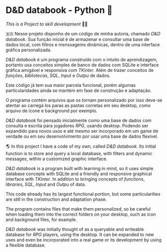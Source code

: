 # D&D databook - Python  :snake:

_This is a Project to skill development_ :man_student:

🇧🇷  Nesse projeto disponho de um código de minha autoria, chamado *D&D databook*.
Sua função inicial é de armazenar e consultar uma base de dados local, com filtros e menssagems dinâmicas, dentro de uma interface gráfica personalizada.

*D&D databook* é um programa construído com o intuito de aprendizagem, portanto usa conceitos simples de banco de dados com SQLite e interface gráfica amigável e responsiva com *TKinter*. Além de trazer conceitos de  _funções_, _bibliotecas_, _SQL_, _Input_ e _Outpu_ de dados. 

Este código já tem sua maior parcela funcional, porém algumas particularidades ainda se mantém em fase de construção e adaptação.

O programa contém arquivos que os tornam personalizado por isso deve-se atentar ao carregá los paras as pastas corretas em seu desktop, como arquivo de ícone e background por exemplo.

*D&D databook* foi pensado inicialmente como uma base de dados com consulta e escrita  para jogadores _RPG_, usando desktop. Podendo ser expandido para novos usos e até mesmo ser incorporado em um game de verdade ou em seu desenvolvimento por usar uma base de dados flexível.  




:earth_americas: In this project I have a code of my own, called *D&D databook*.
Its initial function is to store and query a local database, with filters and dynamic messages, within a customized graphic interface.

*D&D databook* is a program built with learning in mind, so it uses simple database concepts with SQLite and a friendly and responsive graphical interface with *TKinter*. In addition to bringing concepts of _functions_, _libraries_, _SQL_, _Input_ and _Outpu_ of data.

This code already has its largest functional portion, but some particularities are still in the construction and adaptation phase.

The program contains files that make them personalized, so be careful when loading them into the correct folders on your desktop, such as icon and background files, for example.

*D&D databook* was initially thought of as a queryable and writeable database for _RPG_ players, using the desktop. It can be expanded to new uses and even be incorporated into a real game or its development by using a flexible database.
